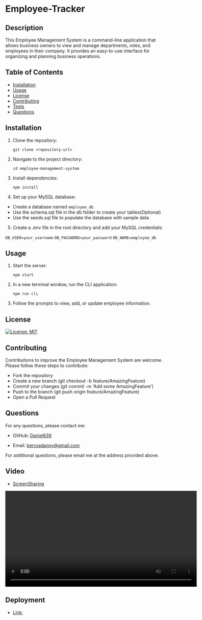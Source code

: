 # Employee-Tracker

## Description

This Employee Management System is a command-line application that allows business owners to view and manage departments, roles, and employees in their company. It provides an easy-to-use interface for organizing and planning business operations.

## Table of Contents

- [Installation](#installation)
- [Usage](#usage)
- [License](#license)
- [Contributing](#contributing)
- [Tests](#tests)
- [Questions](#questions)

## Installation

1. Clone the repository:

    ```git clone <repository-url>```

2. Navigate to the project directory:

      ```cd employee-management-system```

3. Install dependencies:

    ```npm install```

4. Set up your MySQL database:

* Create a database named ``employee_db``
* Use the schema.sql file in the db folder to create your tables(Optional) 
* Use the seeds.sql file to populate the database with sample data

5. Create a .env file in the root directory and add your MySQL credentials:

`DB_USER=your_username`
`DB_PASSWORD=your_password`
`DB_NAME=employee_db`

## Usage

1. Start the server:

      ``` npm start ```

2. In a new terminal window, run the CLI application:

      ``` npm run cli ```

3. Follow the prompts to view, add, or update employee information.

## License

[![License: MIT](https://img.shields.io/badge/License-MIT-yellow.svg)](https://opensource.org/licenses/MIT)

## Contributing

Contributions to improve the Employee Management System are welcome. Please follow these steps to contribute:

* Fork the repository
* Create a new branch (git checkout -b feature/AmazingFeature)
* Commit your changes (git commit -m 'Add some AmazingFeature')
* Push to the branch (git push origin feature/AmazingFeature)
* Open a Pull Request

## Questions

For any questions, please contact me:

- GitHub: [Daniel639](https://github.com/Daniel639)

- Email: <berroadanny@gmail.com>

For additional questions, please email me at the address provided above.

## Video 

- [ScreenSharing](https://www.dropbox.com/s/uvoukc6mv6ogkna/Screen%20Recording%202024-07-26%20at%207.54.00%E2%80%AFAM.mov?st=6bs1wr0p&dl=0)

<video width="600" controls>
  <source src="https://www.dropbox.com/s/uvoukc6mv6ogkna/Screen%20Recording%202024-07-26%20at%207.54.00%E2%80%AFAM.mov?st=6bs1wr0p&dl=0" type="video/mp4">
  Your browser does not support the video tag.
</video>

## Deployment 

- [Link:](https://daniel639.github.io/Employee-Tracker/)

